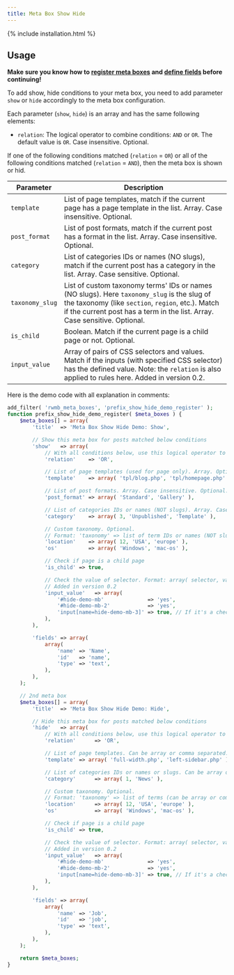 ```yaml
---
title: Meta Box Show Hide
---
```


{% include installation.html %}

## Usage

**Make sure you know how to [register meta boxes](/registering-meta-boxes/) and [define fields](/define-fields/) before continuing!**

To add show, hide conditions to your meta box, you need to add parameter `show` or `hide` accordingly to the meta box configuration.

Each parameter (`show`, `hide`) is an array and has the same following elements:

- `relation`: The logical operator to combine conditions: `AND` or `OR`. The default value is `OR`. Case insensitive. Optional.

If one of the following conditions matched (`relation` = `OR`) or all of the following conditions matched (`relation` = `AND`), then the meta box is shown or hid.

Parameter|Description
--|--
`template`|List of page templates, match if the current page has a page template in the list. Array. Case insensitive. Optional.
`post_format`|List of post formats, match if the current post has a format in the list. Array. Case insensitive. Optional.
`category`|List of categories IDs or names (NO slugs), match if the current post has a category in the list. Array. Case sensitive. Optional.
`taxonomy_slug`|List of custom taxonomy terms' IDs or names (NO slugs). Here `taxonomy_slug` is the slug of the taxonomy (like `section`, `region`, etc.). Match if the current post has a term in the list. Array. Case sensitive. Optional.
`is_child`|Boolean. Match if the current page is a child page or not. Optional.
`input_value`| Array of pairs of CSS selectors and values. Match if the inputs (with specified CSS selector) has the defined value. Note: the `relation` is also applied to rules here. Added in version 0.2.

Here is the demo code with all explanation in comments:

```php
add_filter( 'rwmb_meta_boxes', 'prefix_show_hide_demo_register' );
function prefix_show_hide_demo_register( $meta_boxes ) {
    $meta_boxes[] = array(
        'title'  => 'Meta Box Show Hide Demo: Show',

        // Show this meta box for posts matched below conditions
        'show'   => array(
            // With all conditions below, use this logical operator to combine them. Default is 'OR'. Case insensitive. Optional.
            'relation'    => 'OR',

            // List of page templates (used for page only). Array. Optional.
            'template'    => array( 'tpl/blog.php', 'tpl/homepage.php' ),

            // List of post formats. Array. Case insensitive. Optional.
            'post_format' => array( 'Standard', 'Gallery' ),

            // List of categories IDs or names (NOT slugs). Array. Case sensitive. Optional.
            'category'    => array( 3, 'Unpublished', 'Template' ),

            // Custom taxonomy. Optional.
            // Format: 'taxonomy' => list of term IDs or names (NOT slugs). Array. Case sensitive. Optional.
            'location'    => array( 12, 'USA', 'europe' ),
            'os'          => array( 'Windows', 'mac-os' ),

            // Check if page is a child page
            'is_child' => true,

            // Check the value of selector. Format: array( selector, value )
            // Added in version 0.2
            'input_value'   => array(
                '#hide-demo-mb'              => 'yes',
                '#hide-demo-mb-2'            => 'yes',
                'input[name=hide-demo-mb-3]' => true, // If it's a checkbox then true == checked
			),
        ),

        'fields' => array(
            array(
                'name' => 'Name',
                'id'   => 'name',
                'type' => 'text',
            ),
        ),
    );

    // 2nd meta box
    $meta_boxes[] = array(
        'title'  => 'Meta Box Show Hide Demo: Hide',

        // Hide this meta box for posts matched below conditions
        'hide'   => array(
            // With all conditions below, use this logical operator to combine them. Default is 'OR'. Optional.
            'relation'      => 'OR',

            // List of page templates. Can be array or comma separated. Optional.
            'template' => array( 'full-width.php', 'left-sidebar.php' ),

            // List of categories IDs or names or slugs. Can be array or comma separated. Optional.
            'category'      => array( 1, 'News' ),

            // Custom taxonomy. Optional.
            // Format: 'taxonomy' => list of terms (can be array or comma separated of IDs or names or slugs)
            'location'      => array( 12, 'USA', 'europe' ),
            'os'            => array( 'Windows', 'mac-os' ),

            // Check if page is a child page
            'is_child' => true,

            // Check the value of selector. Format: array( selector, value )
            // Added in version 0.2
            'input_value'   => array(
                '#hide-demo-mb'              => 'yes',
                '#hide-demo-mb-2'            => 'yes',
                'input[name=hide-demo-mb-3]' => true, // If it's a checkbox then true == checked
			),
        ),

        'fields' => array(
            array(
                'name' => 'Job',
                'id'   => 'job',
                'type' => 'text',
            ),
        ),
    );

    return $meta_boxes;
}
```